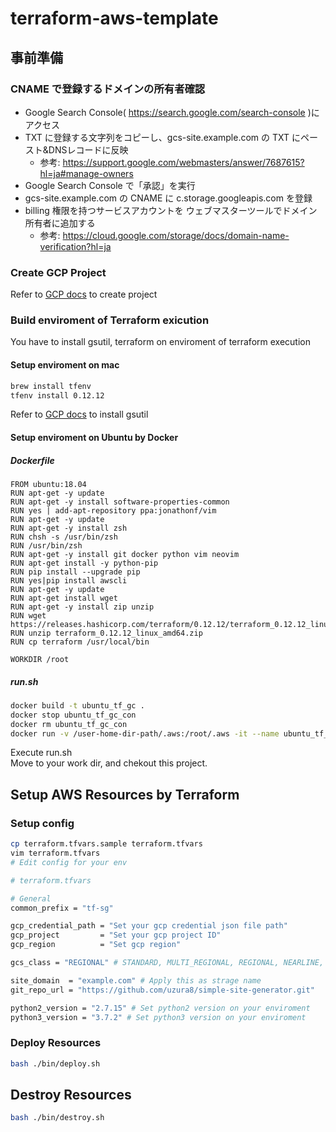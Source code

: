 # terraform-aws-template

## 事前準備
### CNAME で登録するドメインの所有者確認
* Google Search Console( https://search.google.com/search-console )にアクセス
* TXT に登録する文字列をコピーし、gcs-site.example.com の TXT にペースト&DNSレコードに反映
    + 参考: https://support.google.com/webmasters/answer/7687615?hl=ja#manage-owners
* Google Search Console で「承認」を実行
* gcs-site.example.com の CNAME に c.storage.googleapis.com を登録
* billing 権限を持つサービスアカウントを ウェブマスターツールでドメイン所有者に追加する
    + 参考: https://cloud.google.com/storage/docs/domain-name-verification?hl=ja

### Create GCP Project
Refer to [GCP docs](https://cloud.google.com/resource-manager/docs/creating-managing-projects) to create project

### Build enviroment of Terraform exicution
You have to install gsutil, terraform on enviroment of terraform execution

#### Setup enviroment on mac
```bash
brew install tfenv
tfenv install 0.12.12
```
Refer to [GCP docs](https://cloud.google.com/storage/docs/gsutil_install) to install gsutil

#### Setup enviroment on Ubuntu by Docker
##### Dockerfile

```
FROM ubuntu:18.04
RUN apt-get -y update
RUN apt-get -y install software-properties-common
RUN yes | add-apt-repository ppa:jonathonf/vim
RUN apt-get -y update
RUN apt-get -y install zsh
RUN chsh -s /usr/bin/zsh
RUN /usr/bin/zsh
RUN apt-get -y install git docker python vim neovim
RUN apt-get install -y python-pip
RUN pip install --upgrade pip
RUN yes|pip install awscli
RUN apt-get -y update
RUN apt-get install wget
RUN apt-get -y install zip unzip
RUN wget https://releases.hashicorp.com/terraform/0.12.12/terraform_0.12.12_linux_amd64.zip
RUN unzip terraform_0.12.12_linux_amd64.zip
RUN cp terraform /usr/local/bin

WORKDIR /root
```

##### run.sh
```bash
docker build -t ubuntu_tf_gc .
docker stop ubuntu_tf_gc_con
docker rm ubuntu_tf_gc_con
docker run -v /user-home-dir-path/.aws:/root/.aws -it --name ubuntu_tf_gc_con ubuntu_tf_gc:latest /bin/bash
```
Execute run.sh  
Move to your work dir, and chekout this project.


## Setup AWS Resources by Terraform
### Setup config

```bash
cp terraform.tfvars.sample terraform.tfvars
vim terraform.tfvars
# Edit config for your env
```

```bash
# terraform.tfvars

# General
common_prefix = "tf-sg"

gcp_credential_path = "Set your gcp credential json file path"
gcp_project         = "Set your gcp project ID"
gcp_region          = "Set gcp region"

gcs_class = "REGIONAL" # STANDARD, MULTI_REGIONAL, REGIONAL, NEARLINE, COLDLINE

site_domain  = "example.com" # Apply this as strage name
git_repo_url = "https://github.com/uzura8/simple-site-generator.git"

python2_version = "2.7.15" # Set python2 version on your enviroment
python3_version = "3.7.2" # Set python3 version on your enviroment
```

### Deploy Resources

```bash
bash ./bin/deploy.sh
```

## Destroy Resources

```bash
bash ./bin/destroy.sh
```

